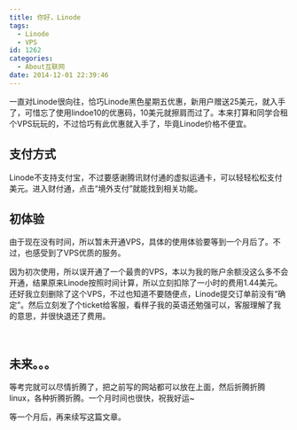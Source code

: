 ```yaml
---
title: 你好，Linode
tags:
  - Linode
  - VPS
id: 1262
categories:
  - About互联网
date: 2014-12-01 22:39:46
---
```


一直对Linode很向往，恰巧Linode黑色星期五优惠，新用户赠送25美元，就入手了，可惜忘了使用lindoe10的优惠码，10美元就擦肩而过了。本来打算和同学合租个VPS玩玩的，不过恰巧有此优惠就入手了，毕竟Linode价格不便宜。

## 支付方式

Linode不支持支付宝，不过要感谢腾讯财付通的虚拟运通卡，可以轻轻松松支付美元。进入财付通，点击“境外支付”就能找到相关功能。

## 初体验

由于现在没有时间，所以暂未开通VPS，具体的使用体验要等到一个月后了。不过，也感受到了VPS优质的服务。

因为初次使用，所以误开通了一个最贵的VPS，本以为我的账户余额没这么多不会开通，结果原来Linode按照时间计算，所以立刻扣除了一小时的费用1.44美元。还好我立刻删除了这个VPS，不过也知道不要随便点，Linode提交订单前没有“确定”。然后立刻发了个ticket给客服，看样子我的英语还勉强可以，客服理解了我的意思，并很快退还了费用。

&nbsp;

## 未来。。。

等考完就可以尽情折腾了，把之前写的网站都可以放在上面，然后折腾折腾linux，各种折腾折腾。一个月时间也很快，祝我好运~

等一个月后，再来续写这篇文章。